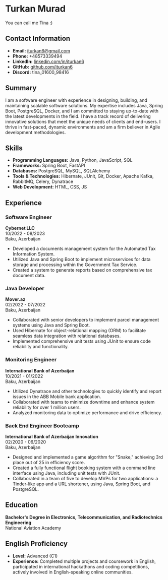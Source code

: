 # Turkan Murad

You can call me Tina :)

## Contact Information

- **Email:** iturkan6@gmail.com
- **Phone:** +48573339494
- **LinkedIn:** [linkedin.com/in/iturkan6](https://www.linkedin.com/in/iturkan6/)
- **GitHub:** [github.com/iturkan6](https://github.com/iturkan6)
- **Discord:** tina_01600_98416

## Summary

I am a software engineer with experience in designing, building, and maintaining scalable software solutions. My expertise includes Java, Spring Boot, PostgreSQL, Docker, and I am committed to staying up-to-date with the latest developments in the field. I have a track record of delivering innovative solutions that meet the unique needs of clients and end-users. I thrive in fast-paced, dynamic environments and am a firm believer in Agile development methodologies.

## Skills

- **Programming Languages:** Java, Python, JavaScript, SQL
- **Frameworks:** Spring Boot, FastAPI
- **Databases:** PostgreSQL, MySQL, SQLAlchemy
- **Tools & Technologies:** Hibernate, JUnit, Git, Docker, Apache Kafka, RabbitMQ, Celery, Dynatrace
- **Web Development:** HTML, CSS, JS

## Experience

### Software Engineer
**Cybernet LLC**  
10/2022 - 08/2023  
Baku, Azerbaijan
- Developed a documents management system for the Automated Tax Information System.
- Utilized Java and Spring Boot to implement microservices for data storage and processing within the Government Tax Service.
- Created a system to generate reports based on comprehensive tax document data.

### Java Developer
**Mover.az**  
02/2022 - 07/2022  
Baku, Azerbaijan
- Collaborated with senior developers to implement parcel management systems using Java and Spring Boot.
- Used Hibernate for object-relational mapping (ORM) to facilitate seamless data integration with relational databases.
- Implemented comprehensive unit tests using JUnit to ensure code reliability and functionality.

### Monitoring Engineer
**International Bank of Azerbaijan**  
10/2021 - 01/2022  
Baku, Azerbaijan
- Utilized Dynatrace and other technologies to quickly identify and report issues in the ABB Mobile bank application.
- Collaborated with teams to minimize downtime and enhance system reliability for over 1 million users.
- Analyzed monitoring data to optimize performance and drive efficiency.

### Back End Engineer Bootcamp
**International Bank of Azerbaijan Innovation**  
02/2020 - 06/2020  
Baku, Azerbaijan
- Designed and implemented a game algorithm for "Snake," achieving 3rd place out of 25 in efficiency score.
- Created a fully functional flight booking system with a command line interface using Java, including unit tests with JUnit.
- Collaborated in a team of five to develop MVPs for two applications: a Tinder-like app and a URL shortener, using Java, Spring Boot, and PostgreSQL.

## Education

**Bachelor's Degree in Electronics, Telecommunication, and Radiotechnics Engineering**  
National Aviation Academy

## English Proficiency

- **Level:** Advanced (C1)
- **Experience:** Completed multiple projects and coursework in English, participated in international hackathons and coding competitions, actively involved in English-speaking online communities.


